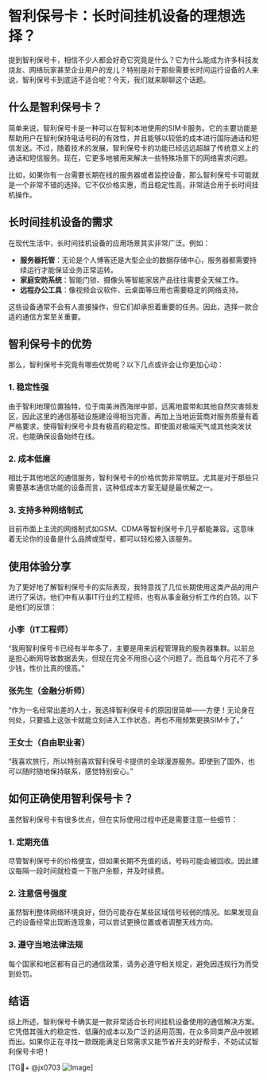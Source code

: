 # 智利保号卡：长时间挂机设备的理想选择？

提到智利保号卡，相信不少人都会好奇它究竟是什么？它为什么能成为许多科技发烧友、网络玩家甚至企业用户的宠儿？特别是对于那些需要长时间运行设备的人来说，智利保号卡到底适不适合呢？今天，我们就来聊聊这个话题。

## 什么是智利保号卡？

简单来说，智利保号卡是一种可以在智利本地使用的SIM卡服务。它的主要功能是帮助用户在智利保持电话号码的有效性，并且能够以较低的成本进行国际通话和短信发送。不过，随着技术的发展，智利保号卡的功能已经远远超越了传统意义上的通话和短信服务。现在，它更多地被用来解决一些特殊场景下的网络需求问题。

比如，如果你有一台需要长期在线的服务器或者监控设备，那么智利保号卡可能就是一个非常不错的选择。它不仅价格实惠，而且稳定性高，非常适合用于长时间挂机操作。

## 长时间挂机设备的需求

在现代生活中，长时间挂机设备的应用场景其实非常广泛。例如：

- **服务器托管**：无论是个人博客还是大型企业的数据存储中心，服务器都需要持续运行才能保证业务正常运转。
- **家庭安防系统**：智能门锁、摄像头等智能家居产品往往需要全天候工作。
- **远程办公工具**：像视频会议软件、云桌面等应用也需要稳定的网络支持。

这些设备通常不会有人直接操作，但它们却承担着重要的任务。因此，选择一款合适的通信方案至关重要。

## 智利保号卡的优势

那么，智利保号卡究竟有哪些优势呢？以下几点或许会让你更加心动：

### 1. 稳定性强

由于智利地理位置独特，位于南美洲西海岸中部，远离地震带和其他自然灾害频发区，因此这里的通信基础设施建设得相当完善。再加上当地运营商对服务质量有着严格要求，使得智利保号卡具有极高的稳定性。即使面对极端天气或其他突发状况，也能确保设备始终在线。

### 2. 成本低廉

相比于其他地区的通信服务，智利保号卡的价格优势非常明显。尤其是对于那些只需要基本通信功能的设备而言，这种低成本方案无疑是最优解之一。

### 3. 支持多种网络制式

目前市面上主流的网络制式如GSM、CDMA等智利保号卡几乎都能兼容。这意味着无论你的设备是什么品牌或型号，都可以轻松接入该服务。

## 使用体验分享

为了更好地了解智利保号卡的实际表现，我特意找了几位长期使用这类产品的用户进行了采访。他们中有从事IT行业的工程师，也有从事金融分析工作的白领。以下是他们的反馈：

### 小李（IT工程师）

“我用智利保号卡已经有半年多了，主要是用来远程管理我的服务器集群。以前总是担心断网导致数据丢失，但现在完全不用担心这个问题了。而且每个月花不了多少钱，性价比真的很高。”

### 张先生（金融分析师）

“作为一名经常出差的人士，我选择智利保号卡的原因很简单——方便！无论身在何处，只要插上这张卡就能立刻进入工作状态，再也不用频繁更换SIM卡了。”

### 王女士（自由职业者）

“我喜欢旅行，所以特别喜欢智利保号卡提供的全球漫游服务。即使到了国外，也可以随时随地保持联系，感觉特别安心。”

## 如何正确使用智利保号卡？

虽然智利保号卡有很多优点，但在实际使用过程中还是需要注意一些细节：

### 1. 定期充值

尽管智利保号卡的价格便宜，但如果长期不充值的话，号码可能会被回收。因此建议每隔一段时间就检查一下账户余额，并及时续费。

### 2. 注意信号强度

虽然智利整体网络环境良好，但仍可能存在某些区域信号较弱的情况。如果发现自己的设备经常出现断连现象，可以尝试更换位置或者调整天线方向。

### 3. 遵守当地法律法规

每个国家和地区都有自己的通信政策，请务必遵守相关规定，避免因违规行为而受到处罚。

## 结语

综上所述，智利保号卡确实是一款非常适合长时间挂机设备使用的通信解决方案。它凭借其强大的稳定性、低廉的成本以及广泛的适用范围，在众多同类产品中脱颖而出。如果你正在寻找一款既能满足日常需求又能节省开支的好帮手，不妨试试智利保号卡吧！

[TG💪+ @jx0703 ![Image](https://github.com/user-attachments/assets/dbca1d08-cadb-493c-b0ec-ad6f7a83f270)]